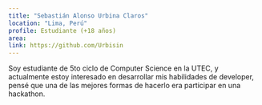 ```yaml
---
title: "Sebastián Alonso Urbina Claros"
location: "Lima, Perú"
profile: Estudiante (+18 años)
area: 
link: https://github.com/Urbisin
---
```


Soy estudiante de 5to ciclo de Computer Science en la UTEC, y actualmente estoy interesado en desarrollar mis habilidades de developer, pensé que una de las mejores formas de hacerlo era participar en una hackathon.
